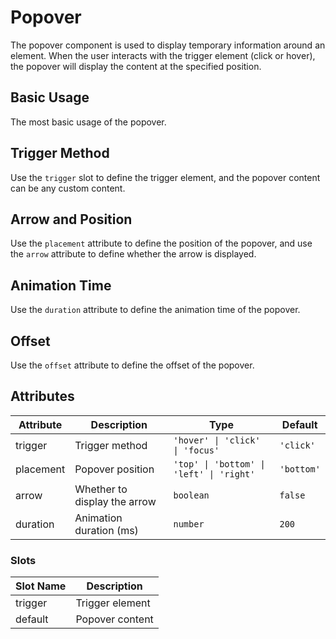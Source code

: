 # Popover

The popover component is used to display temporary information around an element. When the user interacts with the trigger element (click or hover), the popover will display the content at the specified position.

## Basic Usage

The most basic usage of the popover.

<demo vue="../demo/popover/basic.vue" github="https://github.com/Onion-L/onionl-ui/tree/main/packages/components/popover" />

## Trigger Method

Use the `trigger` slot to define the trigger element, and the popover content can be any custom content.

<demo vue="../demo/popover/trigger.vue" github="https://github.com/Onion-L/onionl-ui/tree/main/packages/components/popover" />

## Arrow and Position

Use the `placement` attribute to define the position of the popover, and use the `arrow` attribute to define whether the arrow is displayed.

<demo vue="../demo/popover/arrow.vue" github="https://github.com/Onion-L/onionl-ui/tree/main/packages/components/popover" />

## Animation Time

Use the `duration` attribute to define the animation time of the popover.

<demo vue="../demo/popover/duration.vue" github="https://github.com/Onion-L/onionl-ui/tree/main/packages/components/popover" />

## Offset

Use the `offset` attribute to define the offset of the popover.

<demo vue="../demo/popover/offset.vue" github="https://github.com/Onion-L/onionl-ui/tree/main/packages/components/popover" />

## Attributes

| Attribute | Description | Type | Default |
|------|------|------|--------|
| trigger | Trigger method | `'hover' \| 'click' \| 'focus'` | `'click'` |
| placement | Popover position | `'top' \| 'bottom' \| 'left' \| 'right'` | `'bottom'` |
| arrow | Whether to display the arrow | `boolean` | `false` |
| duration | Animation duration (ms) | `number` | `200` |

### Slots

| Slot Name | Description |
|--------|------|
| trigger | Trigger element |
| default | Popover content |
